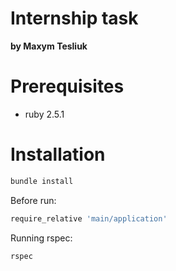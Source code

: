 # Internship task
**by Maxym Tesliuk**
# Prerequisites
- ruby 2.5.1
# Installation
```sh
bundle install 
```
Before run:
```sh
require_relative 'main/application' 
```
Running rspec:
```sh
rspec
```
